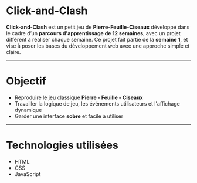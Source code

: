 # Click-and-Clash 

**Click-and-Clash** est un petit jeu de **Pierre-Feuille-Ciseaux** développé dans le cadre d’un **parcours d'apprentissage de 12 semaines**, avec un projet différent à réaliser chaque semaine.
Ce projet fait partie de la **semaine 1**, et vise à poser les bases du développement web avec une approche simple et claire.

---

# Objectif 

- Reproduire le jeu classique **Pierre - Feuille - Ciseaux**
- Travailler la logique de jeu, les événements utilisateurs et l'affichage dynamique
- Garder une interface **sobre** et facile à utiliser

---

# Technologies utilisées 

- HTML
- CSS
- JavaScript

